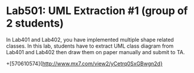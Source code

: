 ﻿# Lab501: UML Extraction #1 (group of 2 students)

In Lab401 and Lab402, you have implemented multiple shape related classes.
In this lab, students have to extract UML class diagram from Lab401 and Lab402 
then draw them on paper manually and submit to TA.

+[570610574]{http://www.mx7.com/view2/yCetrq0SxGBwgn2d}

